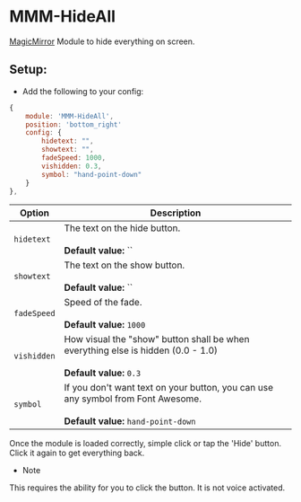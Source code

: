 MMM-HideAll
===
[MagicMirror](https://github.com/MichMich/MagicMirror) Module to hide everything on screen.

Setup:
---
* Add the following to your config:
````javascript
{
	module: 'MMM-HideAll',
	position: 'bottom_right'
	config: {
		hidetext: "",
		showtext: "",
		fadeSpeed: 1000,
		vishidden: 0.3,
		symbol: "hand-point-down"
	}
},
````

| Option | Description |
|---|---| 
|`hidetext`|The text on the hide button.<br><br>**Default value:** ``|
|`showtext`|The text on the show button.<br><br>**Default value:** ``|
|`fadeSpeed`|Speed of the fade.<br><br>**Default value:** `1000`|
|`vishidden`|How visual the "show" button shall be when everything else is hidden (0.0 - 1.0)<br><br>**Default value:** `0.3`|
|`symbol`|If you don't want text on your button, you can use any symbol from Font Awesome.<br><br>**Default value:** `hand-point-down`|

Once the module is loaded correctly, simple click or tap the 'Hide' button. Click it again to get everything back.

* Note

This requires the ability for you to click the button. It is not voice activated.